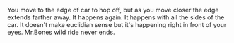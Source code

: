 You move to the edge of car to hop off, but as you move closer the edge extends
farther away. It happens again. It happens with all the sides of the car. It
doesn't make euclidian sense but it's happening right in front of your eyes. 
Mr.Bones wild ride never ends.